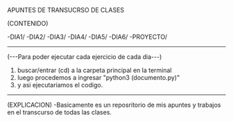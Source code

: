 APUNTES DE TRANSUCRSO DE CLASES

(CONTENIDO)

-DIA1/
-DIA2/
-DIA3/
-DIA4/
-DIA5/
-DIA6/
-PROYECTO/

--------------------------------------------------------------

(---Para poder ejecutar cada ejercicio de cada dia---)

1. buscar/entrar (cd) a la carpeta principal en la terminal
2. luego procedemos a ingresar "python3 (documento.py)"
3. y asi ejecutariamos el codigo.

---------------------------------------------------------------
(EXPLICACION)
-Basicamente es un reposritorio de mis apuntes y trabajos en el transcurso de todas las clases.
